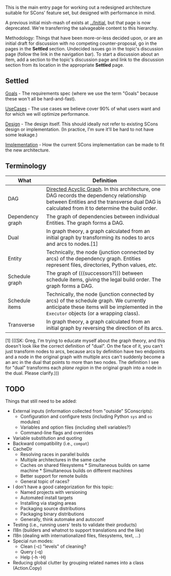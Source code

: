 This is the main entry page for working out a redesigned architecture suitable for SCons' feature set, but designed with performance in mind. 

A previous initial mish-mash of exists at [../Initial](DeveloperGuide/ReArchitecture/Initial), but that page is now deprecated.  We're transferring the salvageable content to this hierarchy. 

Methodology:  Things that have been more-or-less decided upon, or are an initial draft for discussion with no competing counter-proposal, go in the pages in the **Settled** section.  Undecided issues go in the topic's discussion page (follow the link in the navigation bar).  To start a discussion about an item, add a section to the topic's discussion page and link to the discussion section from its location in the appropriate **Settled** page. 


## Settled

[Goals](Goals) - The requirements spec (where we use the term "Goals" because these won't all be hard-and-fast). 

[UseCases](UseCases) - The use cases we believe cover 90% of what users want and for which we will optimize performance. 

[Design](Design) - The design itself.  This should ideally not refer to existing SCons design or implementation.  (In practice, I'm sure it'll be hard to not have some leakage.) 

[Implementation](Implementation) - How the current SCons implementation can be made to fit the new architecture. 


## Terminology
| What | Definition |
|------|------------|
| DAG  |  [Directed Acyclic Graph](http://en.wikipedia.org/wiki/Directed_acyclic_graph).  In this architecture, one DAG records the dependency relationship between Entities and the transverse dual DAG is calculated from it to determine the build order. 
| Dependency graph  |  The graph of dependencies between individual Entities.  The graph forms a DAG. 
| Dual  |  In graph theory, a graph calculated from an initial graph by transforming its nodes to arcs and arcs to nodes.[1] 
| Entity  |  Technically, the node (junction connected by arcs) of the dependency graph.  Entities represent files, directories, Python values, _etc._ 
| Schedule graph  |  The graph of (((successors?))) between schedule items, giving the legal build order.  The graph forms a DAG. 
| Schedule items  |  Technically, the node (junction connected by arcs) of the schedule graph.  We currently anticipate these items will be implemented in the `Executor` objects (or a wrapping class). 
| Transverse  |  In graph theory, a graph calculated from an initial graph by reversing the direction of its arcs. 


[1] (((SK:  Greg, I'm trying to educate myself about the graph theory, and this doesn't look like the correct definition of "dual".  On the face of it, you can't just transform nodes to arcs, because arcs by definition have two endpoints and a node in the original graph with multiple arcs can't suddenly become a an arc in the dual that points to more than two nodes.  The definition I see for "dual" transforms each _plane region_ in the original graph into a node in the dual.  Please clarify.)))  


## TODO

Things that still need to be added: 

* External inputs (information collected from "outside" SConscripts): 
     * Configuration and configure tests (including Python `sys` and `os` modules) 
     * Variables and option files (including shell variables?) 
     * Command-line flags and overrides 
* Variable substitution and quoting 
* Backward compatibility (i.e., `compat`) 
* CacheDir 
     * Resolving races in parallel builds 
     * Multiple architectures in the same cache 
     * Caches on shared filesystems 
           * Simultaneous builds on same machine 
           * Simultaneous builds on different machines 
     * Better support for remote builds 
     * General topic of races? 
* I don't have a good categorization for this topic: 
     * Named projects with versioning 
     * Automated install targets 
     * Installing via staging areas 
     * Packaging source distributions 
     * Packaging binary distributions 
     * Generally, think automake and autoconf 
* Testing (i.e., running users' tests to validate their products) 
* I18n (builders and whatnot to support translations and the like) 
* I18n (dealing with internationalized files, filesystems, text, ...) 
* Special run modes: 
     * Clean (-c) "levels" of cleaning? 
     * Query (-q) 
     * Help (-h -H) 
* Reducing global clutter by grouping related names into a class (Action.Copy)